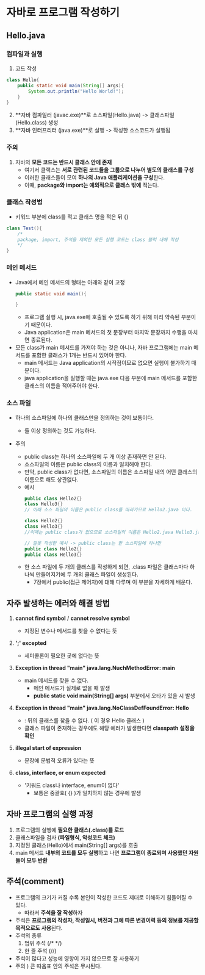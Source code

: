 # 자바로 프로그램 작성하기

## Hello.java

### 컴파일과 실행
1. 코드 작성
```java
class Hello{
    public static void main(String[] args){
        System.out.println("Hello World!");
    }
}
```
2. **자바 컴파일러 (javac.exe)**로 소스파일(Hello.java) -> 클래스파일(Hello.class) 생성
3. **자바 인터프리터 (java.exe)**로 실행 -> 작성한 소스코드가 실행됨

### 주의
1. 자바의 **모든 코드는 반드시 클래스 안에 존재**
    - 여기서 클랙스는 **서로 관련된 코드들을 그룹으로 나누어 별도의 클래스를 구성**
    - 이러한 클래스들이 모여 **하나의 Java 애플리케이션을 구성**한다.
    - 이때, **package와 import는 예외적으로 클래스 밖에** 적는다.

### 클래스 작성법
- 키워드 부분에 class를 적고 클래스 명을 적은 뒤 {}
```java
class Test(){
    /*
    package, import, 주석을 제외한 모든 실행 코드는 class 블럭 내에 작성
    */
}
```

### 메인 메서드
- Java에서 메인 메서드의 형태는 아래와 같이 고정
    ```java
    public static void main(){

    }
    ```
    - 프로그램 실행 시, java.exe에 호출될 수 있도록 하기 위해 미리 약속된 부분이기 때문이다.
    - Java application은 main 메서드의 첫 문장부터 마지막 문장까지 수행을 마치면 종료된다.
- 모든 class가 main 메서드를 가져야 하는 것은 아니나, 자바 프로그램에는 main 메서드를 포함한 클래스가 1개는 반드시 있어야 한다.
    - main 메서드는 Java application의 시작점이므로 없으면 실행이 불가하기 때문이다.
    - java application을 실행할 때는 java.exe 다음 부분에 main 메서드를 포함한 클래스의 이름을 적어주어야 한다.

### 소스 파일
- 하나의 소스파일에 하나의 클래스만을 정의하는 것이 보통이다.
    - 둘 이상 정의하는 것도 가능하다.

- 주의
    - public class는 하나의 소스파일에 두 개 이상 존재하면 안 된다.
    - 소스파일의 이름은 public class의 이름과 일치해야 한다.
    - 만약, public class가 없다면, 소스파일의 이름은 소스파일 내의 어떤 클래스의 이름으로 해도 상관없다.
    - 예시
        ```java
        public class Hello2{}
        class Hello3{}
        // 이때 소스 파일의 이름은 public class를 따라가므로 Hello2.java 이다.
        ```
        ```java
        class Hello2{}
        class Hello3{}
        //이때는 public class가 없으므로 소스파일의 이름은 Hello2.java Hello3.java 모두 가능하다.
        ```
        ```java
        // 잘못 작성한 예시 -> public class는 한 소스파일에 하나만
        public class Hello2{}
        public class Hello3{}
        ```
    - 한 소스 파일에 두 개의 클래스를 작성하게 되면, .class 파일은 클래스마다 하나씩 만들어지기에 두 개의 클래스 파일이 생성된다.
        - 7장에서 public(접근 제어자)에 대해 다루며 이 부분을 자세하게 배운다.

## 자주 발생하는 에러와 해결 방법
1. **cannot find symbol** / **cannot resolve symbol**
    - 지정된 변수나 메서드를 찾을 수 없다는 뜻

2. **';' excepted**
    - 세미콜론이 필요한 곳에 없다는 뜻

3. **Exception in thread "main" java.lang.NuchMethodError: main**
    - main 메서드를 찾을 수 없다.
        - 메인 메서드가 실제로 없을 때 발생
        - **public static void main(String[] args)** 부분에서 오타가 있을 시 발생

4. **Exception in thread "main" java.lang.NoClassDefFoundError: Hello**
    - : 뒤의 클래스를 찾을 수 없다. ( 이 경우 Hello 클래스 )
    - 클래스 파일이 존재하는 경우에도 해당 에러가 발생한다면 **classpath 설정을 확인**

5. **illegal start of expression**
    - 문장에 문법적 오류가 있다는 뜻

6. **class, interface, or enum expected**
    - '키워드 class나 interface, enum이 없다'
        - 보통은 중괄호( {} )가 일치하지 않는 경우에 발생


## 자바 프로그램의 실행 과정
1. 프로그램의 실행에 **필요한 클래스(.class)를 로드**
2. 클래스파일을 검사 **(파일형식, 악성코드 체크)**
3. 지정된 클래스(Hello)에서 main(String[] args)를 호출
4. main 메서드 **내부의 코드를 모두 실행**하고 나면 **프로그램이 종료되며 사용했던 자원들이 모두 반환**


## 주석(comment)
- 프로그램의 크기가 커질 수록 본인이 작성한 코드도 제대로 이해하기 힘들어질 수 있다.
    - 따라서 **주석을 잘 작성**하자
- 주석은 **프로그램의 작성자, 작성일시, 버전과 그에 따른 변경이력 등의 정보를 제공할 목적으로도 사용**된다.
- 주석의 종류
    1. 범위 주석 (/* */)
    2. 한 줄 주석 (//)
- 주석이 많다고 성능에 영향이 가지 않으므로 잘 사용하기
- 주의 ) 큰 따옴표 안의 주석은 무시된다.


